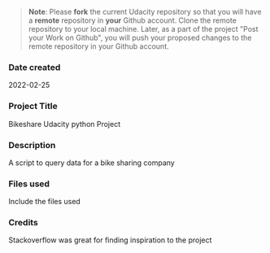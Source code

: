 >**Note**: Please **fork** the current Udacity repository so that you will have a **remote** repository in **your** Github account. Clone the remote repository to your local machine. Later, as a part of the project "Post your Work on Github", you will push your proposed changes to the remote repository in your Github account.

### Date created
2022-02-25

### Project Title
Bikeshare Udacity python Project

### Description
A script to query data for a bike sharing company

### Files used
Include the files used

### Credits
Stackoverflow was great for finding inspiration to the project
